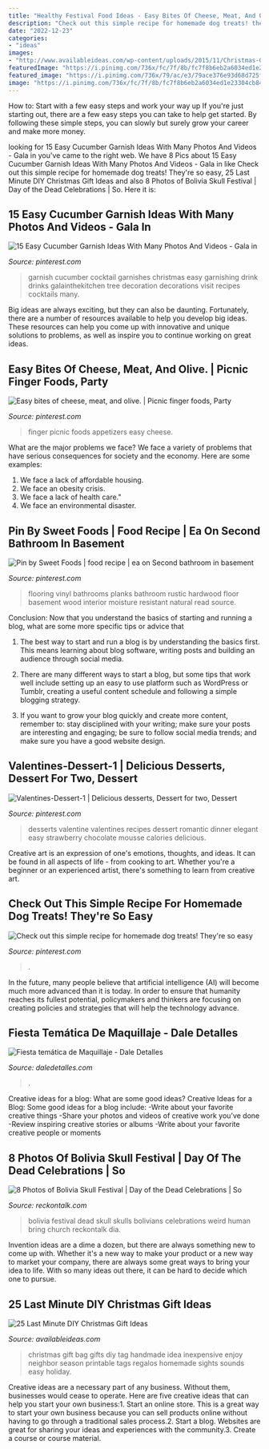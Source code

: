 ```yaml
---
title: "Healthy Festival Food Ideas - Easy Bites Of Cheese, Meat, And Olive."
description: "Check out this simple recipe for homemade dog treats! they&#039;re so easy"
date: "2022-12-23"
categories:
- "ideas"
images:
- "http://www.availableideas.com/wp-content/uploads/2015/11/Christmas-Gift-Ideas-7.jpg"
featuredImage: "https://i.pinimg.com/736x/fc/7f/8b/fc7f8b6eb2a6034ed1e23304cb849386.jpg"
featured_image: "https://i.pinimg.com/736x/79/ac/e3/79ace376e93d68d725f4923b5eace657--elegant-desserts-desserts-for-two-romantic.jpg"
image: "https://i.pinimg.com/736x/fc/7f/8b/fc7f8b6eb2a6034ed1e23304cb849386.jpg"
---
```



How to: Start with a few easy steps and work your way up
If you're just starting out, there are a few easy steps you can take to help get started. By following these simple steps, you can slowly but surely grow your career and make more money.

	

		
looking for 15 Easy Cucumber Garnish Ideas With Many Photos And Videos - Gala in you've came to the right web. We have 8 Pics about 15 Easy Cucumber Garnish Ideas With Many Photos And Videos - Gala in like Check out this simple recipe for homemade dog treats! They&#039;re so easy, 25 Last Minute DIY Christmas Gift Ideas and also 8 Photos of Bolivia Skull Festival | Day of the Dead Celebrations | So. Here it is:
		
    
## 15 Easy Cucumber Garnish Ideas With Many Photos And Videos - Gala In

<img loading=lazy src="https://i.pinimg.com/736x/fc/7f/8b/fc7f8b6eb2a6034ed1e23304cb849386.jpg" onerror="this.onerror=null;this.src='https://tse2.mm.bing.net/th?id=OIP.oeGPbVgE_xHVqa31C_9b6AHaLH&amp;pid=15.1';" alt="15 Easy Cucumber Garnish Ideas With Many Photos And Videos - Gala in">

_Source: pinterest.com_

>garnish cucumber cocktail garnishes christmas easy garnishing drink drinks galainthekitchen tree decoration decorations visit recipes cocktails many. 

	

Big ideas are always exciting, but they can also be daunting. Fortunately, there are a number of resources available to help you develop big ideas. These resources can help you come up with innovative and unique solutions to problems, as well as inspire you to continue working on great ideas.

    
## Easy Bites Of Cheese, Meat, And Olive. | Picnic Finger Foods, Party

<img loading=lazy src="https://i.pinimg.com/736x/63/c6/ec/63c6eca60f4ffc6a210ce1c717698da1--picnic-finger-foods-picnic-foods.jpg" onerror="this.onerror=null;this.src='https://tse3.mm.bing.net/th?id=OIP.5CFXLc3p5dcWiWJTaJ63DgHaLG&amp;pid=15.1';" alt="Easy bites of cheese, meat, and olive. | Picnic finger foods, Party">

_Source: pinterest.com_

>finger picnic foods appetizers easy cheese. 

	

What are the major problems we face?
We face a variety of problems that have serious consequences for society and the economy. Here are some examples:
1. We face a lack of affordable housing. 
2. We face an obesity crisis. 
3. We face a lack of health care." 
4. We face an environmental disaster.

    
## Pin By Sweet Foods | Food Recipe | Ea On Second Bathroom In Basement

<img loading=lazy src="https://i.pinimg.com/736x/7f/83/8d/7f838dc8d8bd66e69dd6026a3ed3096e.jpg" onerror="this.onerror=null;this.src='https://tse2.mm.bing.net/th?id=OIP.Fpv5o2Cn_YlNFpg7-Hp0FwHaLG&amp;pid=15.1';" alt="Pin by Sweet Foods | food recipe | ea on Second bathroom in basement">

_Source: pinterest.com_

>flooring vinyl bathrooms planks bathroom rustic hardwood floor basement wood interior moisture resistant natural read source. 

	

Conclusion: Now that you understand the basics of starting and running a blog, what are some more specific tips or advice that
1. The best way to start and run a blog is by understanding the basics first. This means learning about blog software, writing posts and building an audience through social media.
2. There are many different ways to start a blog, but some tips that work well include setting up an easy to use platform such as WordPress or Tumblr, creating a useful content schedule and following a simple blogging strategy.

3. If you want to grow your blog quickly and create more content, remember to: stay disciplined with your writing; make sure your posts are interesting and engaging; be sure to follow social media trends; and make sure you have a good website design.

    
## Valentines-Dessert-1 | Delicious Desserts, Dessert For Two, Dessert

<img loading=lazy src="https://i.pinimg.com/736x/79/ac/e3/79ace376e93d68d725f4923b5eace657--elegant-desserts-desserts-for-two-romantic.jpg" onerror="this.onerror=null;this.src='https://tse2.mm.bing.net/th?id=OIP.c0R7grP27XNJa4IP73NDjAHaLJ&amp;pid=15.1';" alt="Valentines-Dessert-1 | Delicious desserts, Dessert for two, Dessert">

_Source: pinterest.com_

>desserts valentine valentines recipes dessert romantic dinner elegant easy strawberry chocolate mousse calories delicious. 

	

Creative art is an expression of one's emotions, thoughts, and ideas. It can be found in all aspects of life - from cooking to art. Whether you're a beginner or an experienced artist, there's something to learn from creative art.

    
## Check Out This Simple Recipe For Homemade Dog Treats! They&#039;re So Easy

<img loading=lazy src="https://i.pinimg.com/736x/c6/ab/79/c6ab79652e7e67a655fd8c34ae31e377.jpg" onerror="this.onerror=null;this.src='https://tse2.mm.bing.net/th?id=OIP.WV3BQnVIJvBpDjH1znyB-AHaLH&amp;pid=15.1';" alt="Check out this simple recipe for homemade dog treats! They&#039;re so easy">

_Source: pinterest.com_

>. 

	

In the future, many people believe that artificial intelligence (AI) will become much more advanced than it is today. In order to ensure that humanity reaches its fullest potential, policymakers and thinkers are focusing on creating policies and strategies that will help the technology advance.

    
## Fiesta Temática De Maquillaje - Dale Detalles

<img loading=lazy src="https://i1.wp.com/www.daledetalles.com/wp-content/uploads/2016/06/fiesta-de-maquillaje9.jpg" onerror="this.onerror=null;this.src='https://tse1.mm.bing.net/th?id=OIP.ETFqwLuySqdr-UM-6FLG-wHaJ4&amp;pid=15.1';" alt="Fiesta temática de Maquillaje - Dale Detalles">

_Source: daledetalles.com_

>. 

	

Creative ideas for a blog: What are some good ideas?
Creative Ideas for a Blog:
Some good ideas for a blog include: 
-Write about your favorite creative things 
-Share your photos and videos of creative work you’ve done 
-Review inspiring creative stories or albums 
-Write about your favorite creative people or moments

    
## 8 Photos Of Bolivia Skull Festival | Day Of The Dead Celebrations | So

<img loading=lazy src="https://www.reckontalk.com/wp-content/uploads/2014/11/8-Photos-of-Bolivia-Skull-Festival-Day-of-the-Dead-Celebrations-So-Weird-9.jpg" onerror="this.onerror=null;this.src='https://tse2.mm.bing.net/th?id=OIP.dJDqqUNffDeJl7sFhX3HTQHaJy&amp;pid=15.1';" alt="8 Photos of Bolivia Skull Festival | Day of the Dead Celebrations | So">

_Source: reckontalk.com_

>bolivia festival dead skull skulls bolivians celebrations weird human bring church reckontalk dia. 

	

Invention ideas are a dime a dozen, but there are always something new to come up with. Whether it's a new way to make your product or a new way to market your company, there are always some great ways to bring your idea to life. With so many ideas out there, it can be hard to decide which one to pursue.

    
## 25 Last Minute DIY Christmas Gift Ideas

<img loading=lazy src="http://www.availableideas.com/wp-content/uploads/2015/11/Christmas-Gift-Ideas-7.jpg" onerror="this.onerror=null;this.src='https://tse4.mm.bing.net/th?id=OIP.shA6tvp2tf_XpzW22xxGqAHaLH&amp;pid=15.1';" alt="25 Last Minute DIY Christmas Gift Ideas">

_Source: availableideas.com_

>christmas gift bag gifts diy tag handmade idea inexpensive enjoy neighbor season printable tags regalos homemade sights sounds easy holiday. 

	

Creative ideas are a necessary part of any business. Without them, businesses would cease to operate. Here are five creative ideas that can help you start your own business:1. Start an online store. This is a great way to start your own business because you can sell products online without having to go through a traditional sales process.2. Start a blog. Websites are great for sharing your ideas and experiences with the community.3. Create a course or course material.

